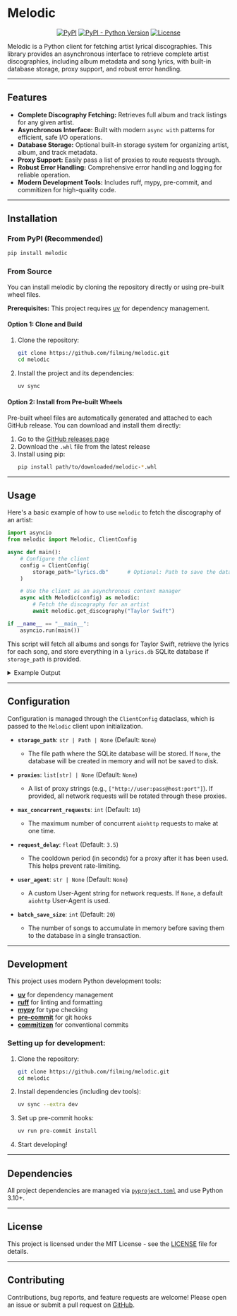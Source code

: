 # Melodic

<p align="center">
  <a href="https://pypi.org/project/melodic/"><img alt="PyPI" src="https://img.shields.io/pypi/v/melodic?color=blue"></a>
  <a href="https://pypi.org/project/melodic/"><img alt="PyPI - Python Version" src="https://img.shields.io/pypi/pyversions/melodic"></a>
  <a href="https://opensource.org/licenses/MIT"><img alt="License" src="https://img.shields.io/badge/License-MIT-yellow.svg"></a>
</p>

Melodic is a Python client for fetching artist lyrical discographies. This library provides an asynchronous interface to retrieve complete artist discographies, including album metadata and song lyrics, with built-in database storage, proxy support, and robust error handling.

---

## Features

- **Complete Discography Fetching:** Retrieves full album and track listings for any given artist.
- **Asynchronous Interface:** Built with modern `async with` patterns for efficient, safe I/O operations.
- **Database Storage:** Optional built-in storage system for organizing artist, album, and track metadata.
- **Proxy Support:** Easily pass a list of proxies to route requests through.
- **Robust Error Handling:** Comprehensive error handling and logging for reliable operation.
- **Modern Development Tools:** Includes ruff, mypy, pre-commit, and commitizen for high-quality code.

---

## Installation

### From PyPI (Recommended)

```bash
pip install melodic
```

### From Source

You can install melodic by cloning the repository directly or using pre-built wheel files.

**Prerequisites:** This project requires [uv](https://github.com/astral-sh/uv) for dependency management.

#### Option 1: Clone and Build

1. Clone the repository:
   ```bash
   git clone https://github.com/filming/melodic.git
   cd melodic
   ```

2. Install the project and its dependencies:
   ```bash
   uv sync
   ```

#### Option 2: Install from Pre-built Wheels

Pre-built wheel files are automatically generated and attached to each GitHub release. You can download and install them directly:

1. Go to the [GitHub releases page](https://github.com/filming/melodic/releases)
2. Download the `.whl` file from the latest release
3. Install using pip:
   ```bash
   pip install path/to/downloaded/melodic-*.whl
   ```

---

## Usage

Here's a basic example of how to use `melodic` to fetch the discography of an artist:

```python
import asyncio
from melodic import Melodic, ClientConfig

async def main():
    # Configure the client
    config = ClientConfig(
        storage_path="lyrics.db"      # Optional: Path to save the database
    )

    # Use the client as an asynchronous context manager
    async with Melodic(config) as melodic:
        # Fetch the discography for an artist
        await melodic.get_discography("Taylor Swift")

if __name__ == "__main__":
    asyncio.run(main())
```

This script will fetch all albums and songs for Taylor Swift, retrieve the lyrics for each song, and store everything in a `lyrics.db` SQLite database if `storage_path` is provided.

<details>
<summary>Example Output</summary>

```
[2025-08-15 01:07:45] root                                INFO     [setup_logging:42] Logging configured. File level: None, Console level: DEBUG
[2025-08-15 01:07:45] melodic.client                      INFO     [__init__:52] Melodic instance has been initialized.
[2025-08-15 01:07:45] melodic.network.manager             DEBUG    [start_session:79] aiohttp.ClientSession started.
[2025-08-15 01:07:45] melodic.storage.sqlite              DEBUG    [initialize:39] SQLite database initialized at devarea/lyrics.db.
[2025-08-15 01:07:45] melodic.client                      DEBUG    [__aenter__:65] Melodic context entered and resources initialized.
[2025-08-15 01:07:45] melodic.client                      INFO     [get_discography:101] Fetching discography for artist: 'taYLor   SwiFt'
[2025-08-15 01:07:45] melodic.network.manager             DEBUG    [get:142] Requesting URL: https://www.azlyrics.com/t/taylorswift.html via proxy: http://45.201.11.3:3129
[2025-08-15 01:07:45] melodic.client                      INFO     [get_discography:125] Processing song batch 1-20 of 468...
...
...
[2025-08-15 01:08:22] melodic.storage.sqlite              INFO     [save_songs:74] Attempted to save 7 songs to the database.
[2025-08-15 01:08:22] melodic.client                      INFO     [get_discography:144] Successfully fetched 396/468 song lyrics for 'taYLor   SwiFt'.
[2025-08-15 01:08:22] melodic.network.manager             DEBUG    [close_session:86] aiohttp.ClientSession closed.
[2025-08-15 01:08:22] melodic.storage.sqlite              DEBUG    [close:46] SQLite database connection closed.
[2025-08-15 01:08:22] melodic.client                      DEBUG    [__aexit__:79] Melodic context exited and resources closed.
```

</details>

---

## Configuration

Configuration is managed through the `ClientConfig` dataclass, which is passed to the `Melodic` client upon initialization.

- **`storage_path`**: `str | Path | None` (Default: `None`)
  - The file path where the SQLite database will be stored. If `None`, the database will be created in memory and will not be saved to disk.

- **`proxies`**: `list[str] | None` (Default: `None`)
  - A list of proxy strings (e.g., `["http://user:pass@host:port"]`). If provided, all network requests will be rotated through these proxies.

- **`max_concurrent_requests`**: `int` (Default: `10`)
  - The maximum number of concurrent `aiohttp` requests to make at one time.

- **`request_delay`**: `float` (Default: `3.5`)
  - The cooldown period (in seconds) for a proxy after it has been used. This helps prevent rate-limiting.

- **`user_agent`**: `str | None` (Default: `None`)
  - A custom User-Agent string for network requests. If `None`, a default `aiohttp` User-Agent is used.

- **`batch_save_size`**: `int` (Default: `20`)
  - The number of songs to accumulate in memory before saving them to the database in a single transaction.


---

## Development

This project uses modern Python development tools:

- **[uv](https://github.com/astral-sh/uv)** for dependency management
- **[ruff](https://github.com/astral-sh/ruff)** for linting and formatting
- **[mypy](https://mypy.readthedocs.io/)** for type checking
- **[pre-commit](https://pre-commit.com/)** for git hooks
- **[commitizen](https://commitizen-tools.github.io/commitizen/)** for conventional commits

### Setting up for development:

1. Clone the repository:
   ```bash
   git clone https://github.com/filming/melodic.git
   cd melodic
   ```

2. Install dependencies (including dev tools):
   ```bash
   uv sync --extra dev
   ```

3. Set up pre-commit hooks:
   ```bash
   uv run pre-commit install
   ```

4. Start developing!

---

## Dependencies

All project dependencies are managed via [`pyproject.toml`](pyproject.toml) and use Python 3.10+.

---

## License

This project is licensed under the MIT License - see the [LICENSE](LICENSE) file for details.

---

## Contributing

Contributions, bug reports, and feature requests are welcome!
Please open an issue or submit a pull request on [GitHub](https://github.com/filming/melodic).
